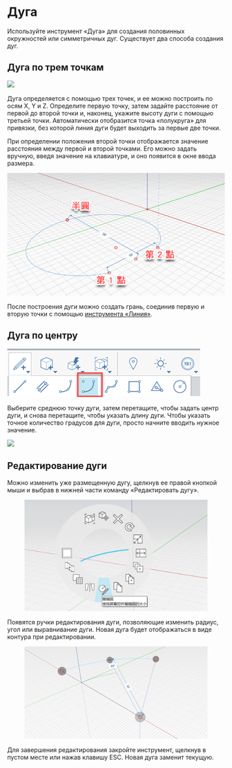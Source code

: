 # Дуга

Используйте инструмент «Дуга» для создания половинных окружностей или симметричных дуг. Существует два способа создания дуг.

## Дуга по трем точкам

![](../.gitbook/assets/arc\_three\_pts.png)

Дуга определяется с помощью трех точек, и ее можно построить по осям X, Y и Z. Определите первую точку, затем задайте расстояние от первой до второй точки и, наконец, укажите высоту дуги с помощью третьей точки. Автоматически отобразится точка «полукруга» для привязки, без которой линия дуги будет выходить за первые две точки.

При определении положения второй точки отображается значение расстояния между первой и второй точками. Его можно задать вручную, введя значение на клавиатуре, и оно появится в окне ввода размера.

![](../.gitbook/assets/arc-by-three-pts.png)

После построения дуги можно создать грань, соединив первую и вторую точки с помощью [инструмента «Линия»](line-tool.md).

## Дуга по центру

![](<../.gitbook/assets/arc-by-center (1).png>)

Выберите среднюю точку дуги, затем перетащите, чтобы задать центр дуги, и снова перетащите, чтобы указать длину дуги. Чтобы указать точное количество градусов для дуги, просто начните вводить нужное значение.

![](../.gitbook/assets/arc\_circle\_demo.gif)

## Редактирование дуги

Можно изменить уже размещенную дугу, щелкнув ее правой кнопкой мыши и выбрав в нижней части команду «Редактировать дугу».

<figure><img src="../.gitbook/assets/image (12).png" alt=""><figcaption></figcaption></figure>

Появятся ручки редактирования дуги, позволяющие изменить радиус, угол или выравнивание дуги. Новая дуга будет отображаться в виде контура при редактировании.

<figure><img src="../.gitbook/assets/image (11).png" alt=""><figcaption></figcaption></figure>

Для завершения редактирования закройте инструмент, щелкнув в пустом месте или нажав клавишу ESC. Новая дуга заменит текущую.
